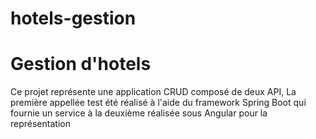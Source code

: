 # hotels-gestion

<h1> Gestion d'hotels </h1>
<p> Ce projet représente une application CRUD composé de deux API, La première appellée test été réalisé à l'aide du framework Spring 
Boot qui fournie un service à la deuxième réalisée sous Angular pour la représentation </p>
